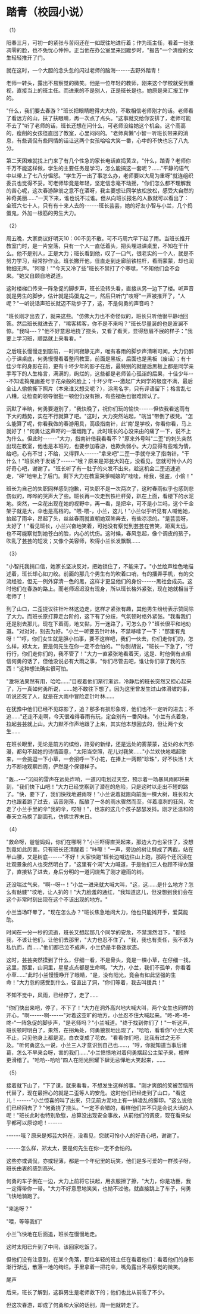 # 踏青（校园小说）

（1）

阳春三月，可初一的紧张与苦闷还在一如既往地进行着；作为班主任，看着一张张凋零的脸，也不免忧心忡忡。正当他在办公室里来回踱步时，"报告"一个清瘦的女生轻轻推开了门。

就在这时，一个大胆的念头忽的闪过老师的脑海------去野外踏青！

老师一转头，露出不易察觉的微笑。他是一位年轻的教师，刚来这个学校就受到重视，直接当上的班主任。而进来的不是别人，正是班长是也，她原是来汇报工作的。

"什么，我们要去春游？"班长把眼睛瞪得大大的，不敢相信老师刚才的话。老师看了看远方的山，扶了扶眼睛，再一次点了点头。"这事就交给你安排了，老师可能不去了"听了老师的话，班长还想在问什么，可老师没给她这个机会。这个高高的，瘦削的女孩径直回了教室，心里闷闷的。"老师真懒"小智一听班长带来的消息，有些调侃有些同情的话让这两个女孩哈哈大笑一番，心中的不快也忘了八九分。

第二天困难就找上门来了有几个性急的家长电话直捣黄龙，"什么，踏青？老师你千万不能这样做，学生的主要任务是学习，怎么能搞这一套呢？......"平静的语气中以带上了七八分愠怒。"学生万一出了事怎么办，老师要以大局为重呀"就连组织委员也觉得不妥。可老师毕竟是年轻，坚定信念毫不动摇，"你们怎么都不理解我的苦心呢，这次春游醉翁之意不在酒呀，我主要想让同学放松放松，感受大自然的神奇美丽......"一天下来，谁也说不过谁。但从向班长报名的人数就可以看出了：全班六七十人，只有有十来人去的------班长芸芸，她的好友小智与小兰，几个捣蛋鬼，外加一根筋的男生大力。

（2）

周五晚，大家商议好明天10：00不见不散。可不巧周六早下起了雨。当班长推开教室门时，是一片空荡，只有一个人一直低着头，把头埋进课桌里，不知在干什么。他不是别人，正是大力；班长看到他，叹了一口气，很老实的一个人，就是不努力学习，经常抄作业。班长撇开他，径直走到走廊前铁栏杆，看雨蒙蒙，却也润物细无声。"阿嚏！""今天又冷了些"班长不禁打了个寒噤，"不知他们会不会来。"她又自顾自地说道。

这时楼梯口传来一阵急促的脚步声，班长没转头看，直接从另一边下了楼。听声音就是男生的脚步，估计就是捣蛋鬼之一，然后只听门"吱呀"一声被推开了，"人呢？"一听说话声班长就迈不动步子了，这，不是何勇的声音吗？

"班长刚才出去了，就来这些。"仿佛大力也不奇怪似的，班长只听他很平静地回答。然后班长就进去了，"稀客稀客，你不是不来吗？"班长尽量装的也是波澜不惊。"我吗\-\--？"他不好意思地挠了挠头，又看了看天，显得愁眉不展的样子："我要上学习班，顺路就上来看看。"

之后班长慢慢走到窗前，一时间寂静无声，唯有春雨的脚步声清晰可闻。大力仍醉心于课桌底，何勇慢慢看着整间教室，前面是黑板，后面也是黑板（废话）；有十佳少年的身影在前，更有十坏少年的影子在后，最特别的就是后黑板上都是同学亲手写下的人生格言，满满的，绚烂的，这些都是老师苦心孤诣的后果，十佳少年\-\--不知谁捣鬼画差号于花朵般的脸上；十坏少年\-\--激起广大同学的极度不满，最后全让人偷偷撕下照片（本来谁又想交呢？），涂黑名字，只有评语留下；格言乱七八糟，让检查的领导很批一顿但仍没有擦，有些褪色也很难辨认了。

沉默了半晌，何勇要道别了，"我快晚了，祝你们玩的愉快------但依我看这雨有下大的趋势，实在不行就算了吧。"这时，大力突然站起，"咣当"带倒了板凳。"怎么能算了呢，你看我做的春游用具，高级指南针，此'南'是学校，你看你看，马上就好了！"何勇让这声吓的一溜烟跑了。此时班长的心没来由的痛了一下，说不上为什么。但此时------"大力，指南针借我看看不？"原来外号叫"二歪"的刺头突然出现在教室，他也是本班的，也要参加春游，也欺负弱小。大力显得有些难为情，给吧，心有不甘；不给，又得罪人------"拿来吧"二歪一手就夺来了指南针，"干什么！"班长终于发话了------"哦？原来是郑芸大妈在，没看见，您就可怜小人的好奇心吧，谢谢了。"班长听了有一肚子的火发不出来，趁这机会二歪迅速逃走，"砰"地带上了后门。剩下大力在教室哭爹喊娘的"哇哇，给我，强盗，小偷！"

班长为自己的失职同样感到抱歉，可失职不是一次两次了，这时春雨似乎也感到悲伤似的，哗哗的哭声大了些。班长再一次走到铁栏杆旁，趴在上面，看楼下的水泥地。突然，一朵花出现在她的视野中，再一看，是把伞，可不是小兰吗，这个千金架子就是大，伞也是高档的。"喂-喂-，小兰，这儿！"小兰似乎听见有人喊他她，抬起了雨伞，昂起了头，丝丝春雨就直朝她双眸奔去，有些凉凉的。"是芸芸呀，太好了！"看见班长，小兰兴奋地笑着，可她没有察觉到芸芸在苦笑，距离太远，也不可能察觉到她苍白的脸，内心的忧伤。这时候，春风忽起，像个调皮的孩子，吹乱了芸芸的短发；又像个美容师，吹得小兰长发飘飘......

（3）

"小智托我捎口信，她家长坚决反对，把她锁住了，不能来了。"小兰绘声绘色地描述着，班长却心如刀绞。前面的那几个男生有的吹着口哨，有的播弄手机，有的交流经验，但无一例外穿清一色的黑，这样才更显他们的身份------黑社会成员。这时他们在春游的路上。而老师迟迟没有现身，所以班长格外紧张，现在她就相当于老师了！

到了山口，二歪提议往针叶林这边走，这样才紧张有趣，其他男生纷纷表示赞同除了大力。而班长原打算走台阶的，这下有了分歧，气氛顿时格外紧张。"我看我们还是别去那儿，现在下着雨，地又黏，万一迷路了，可怎么办？"班长很平和地劝道。"对对对，别去为好。"小兰一听要去针叶林，不禁哆嗦了一下："那里有鬼呀！""哼，你们女生就是胆小怕事，要不这样吧，我们一伙去，你们走你们的，怎么样，郑太太，要是何先生在你一定不会怕的。""你别胡说，"班长一下急了，"行行行，你们走你们的，我不管了！"大力一直紧张地看着天，这是、时他倒有点相信何勇的话了，但他没说必有大雨之事，"你们尽管去吧，谁让你们拿了我的东西！"这种想法确实很可怕。

"激将法果然有用，哈哈......"目视着他们渐行渐远，冷静后的班长突然又担心起来了，万一真如何勇所说，......她不敢往下想了。因为这里曾发生过山体滑坡的事，听说还死了人，就是在大雨中冒险走针叶林......

在犹豫中他们已经不见踪影了，追？那多有损形象呀，他们也不一定听的进去；不追......"还走不走啊，今天很难得春雨有玩，定会别有一番风味。"小兰有点着急，拉起芸芸就上山。大力默不作声地跟了上来，其实他本想回去的，但让两个女生......

在班长眼里，无论是前方的缤纷，路旁的新绿，还是远处的雾蒙蒙，近处的水汽弥漫，都勾不起她的诗情画意，"太阳当空照，花儿对我笑......"小兰欢快地唱起歌来，一会挑逗一下小草，一会招呼一下小花，在捧上一两颗"珍珠"，好不快活！大力不断地观察四周，俨然是个保镖样子。

"轰...\-\--"沉闷的雷声在远处炸响，一道闪电划过天空，预示着一场暴风雨即将来到，"我们快下山吧！"大力已经觉察到了潜在的危险，只是这时以走出不短的路了。"快，要下了，我们快找地避雨呀！"小兰说着就跑向前面一棵大树，班长和大力也跟着跑了过去，话音刚落，酝酿了一冬的雨水骤然而至，伴着凛冽的狂风，吹走了小兰手里的伞"我的伞，哎呀！"，也冻的这几个孩子瑟瑟发抖。刚才还温和的春天立马换了副面孔，仿佛世界末日。

（4）

"救命呀，爸爸妈妈，你们在哪啊？"小兰吓得直哭起来，那边大力也呆住了，没想到竟如此厉害。只有班长还清醒着："咔嚓！"一声，旁边的树让劈成了两截，站在半山腰，又是树底------"不好！大家快跑"班长边喊边往山上跑，那两个还沉浸在壮观景象的人也突然明白了，"这里有个洞"大力喊道，于是他们三人也顾不得衣服了，直接钻了进去，身后分明的一道闪烧焦了刚才避雨的树。

还没喘过气来，"啊\--呀\--！"小兰一进来就大喊大叫，"这，这......是什么地方？怎么有骷髅""坟地，让人扒的！"大力脸羞的通红，"我知道这儿，但没想到我们会在这个非常时刻出现在这个不该出现的地方。"

小兰当场吓晕了，"现在怎么办？"班长焦急地问大力，他也只能摊开手，爱莫能助。

时间在一分一秒的流逝，班长又想起那几个同学的安危，不禁潸然泪下，"都怪我，不该让他们，让他们去那里，"大力也忍不住了，"我，我也有责任，我不该为私仇而，而......"他们都已泣不成声，小兰仍是半昏迷状态。

这时，芸芸突然摸到了什么，仔细一看，不是骨头，竟是一棵小草，在仔细一找，这里，那里，山洞里，星星点点都是生命啊。"大力，小兰，我们不孤单，你看着小草......"此时小兰慢慢睁开了眼睛，"是，没有阳光，竟会有如此坚强的生命！"大力忽的感受到什么，径直出了洞，"你们等着，我去叫援兵！"

不知不觉中，风雨，已经停了，走了......

"你们快出来吧，停了，不下了！"大力在洞外高兴地大喊大叫，两个女生也同样的开心，"啊------啊------"对着这空旷的地方，小兰忍不住大喊起来。"咚-咚-咚-咚-"一阵急促的脚步声，"是老师吗？"小兰喊道。"终于找到你们了！"一听这声，班长顿时明白了，果然，在拐角处，何勇狼狈地出现了，"哈哈，看看你"小兰大笑不止，只见他身上都是泥，白衣变成了花衣。"看看你们吧，比我有过之无不及。"听何勇这么一说，小兰三人才意识到自己也......，"哼，你就知道当事后诸葛，怎么不早来会呀，害的我们......"小兰愤愤地对着何勇摆起公主架子来，模样更滑稽了。"哈哈\--哈哈"四人在阳光照耀下肆无忌惮地大笑起来，......

（5）

接着就下山了，"下了课，就来看看，不想发生这样的事。"刚才爽朗的笑被苦恼所代替了，现在最担心的就是二歪等人的安危。这时他们已经走到了山口，"看这儿！------"小兰惊喜的叫了出来，只见前方泥地上有一排凌乱的脚印。"这么说他们已经回去了？"何勇挠了挠头。"一定不会错的，看样他们并不只是会说大话的人呢！"班长此时也特别欣慰，总算没出现安全事故，从前他们的调皮，现在看来似乎都可以原谅吧！------

------哦？原来是郑芸大妈在，没看见，您就可怜小人的好奇心吧，谢谢了。

------怎么样，郑太太，要是何先生在你一定不会怕的。

这些亦或调侃，亦或轻薄，都是一个年纪里的玩笑，他们是多可爱的一群孩子呀，班长由衷的感到高兴。

何勇的车子倒在一边，大力上前将它扶起，用衣服擦了擦，"大力，你是功臣，我一定得带你一带。"大力不好意思地笑笑，也拗不过他，就直接跳上了车子，何勇飞快地骑跑了。

"来追呀？"

"喂，等等我们"

小兰飞快地在后面追，班长在慢慢地走。

这时太阳已升到了中间，该回家吃饭了。

但他们没有注意到，在某个角落，那位年轻的班主任在看着他们：看着他们的身影渐行渐远，散落一地的绚烂。手里拿着一把花伞，嘴角露出不易察觉的微笑。

尾声

后来，班长了解到，这群男生是老师救下的；他们也比从前乖了不少。

但这次春游，却成了何勇和大家的话别，周一他就转走了。
